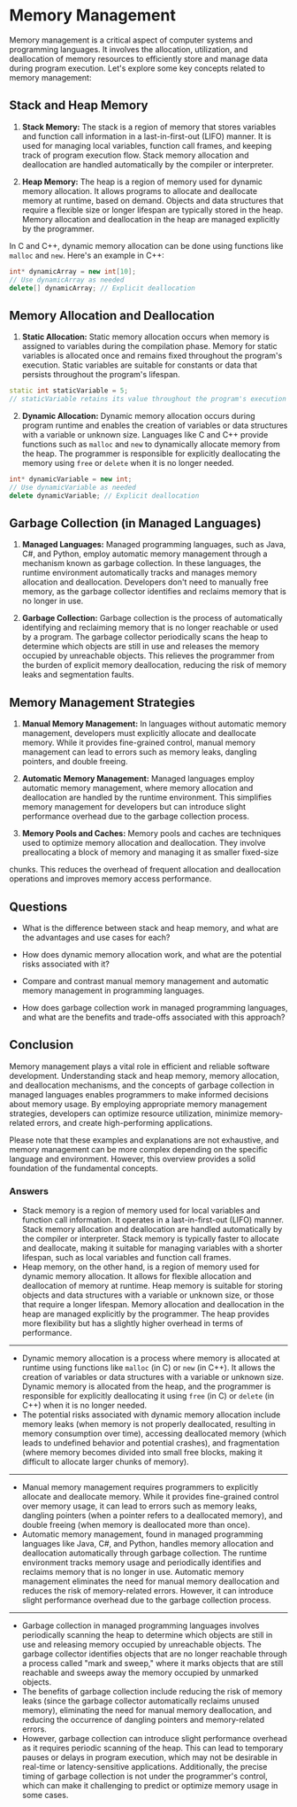 # Memory Management

Memory management is a critical aspect of computer systems and programming languages. It involves the allocation, utilization, and deallocation of memory resources to efficiently store and manage data during program execution. Let's explore some key concepts related to memory management:

## Stack and Heap Memory

1. **Stack Memory:** The stack is a region of memory that stores variables and function call information in a last-in-first-out (LIFO) manner. It is used for managing local variables, function call frames, and keeping track of program execution flow. Stack memory allocation and deallocation are handled automatically by the compiler or interpreter.

2. **Heap Memory:** The heap is a region of memory used for dynamic memory allocation. It allows programs to allocate and deallocate memory at runtime, based on demand. Objects and data structures that require a flexible size or longer lifespan are typically stored in the heap. Memory allocation and deallocation in the heap are managed explicitly by the programmer.

In C and C++, dynamic memory allocation can be done using functions like `malloc` and `new`. Here's an example in C++:

```cpp
int* dynamicArray = new int[10];
// Use dynamicArray as needed
delete[] dynamicArray; // Explicit deallocation
```

## Memory Allocation and Deallocation

1. **Static Allocation:** Static memory allocation occurs when memory is assigned to variables during the compilation phase. Memory for static variables is allocated once and remains fixed throughout the program's execution. Static variables are suitable for constants or data that persists throughout the program's lifespan.

```cpp
static int staticVariable = 5;
// staticVariable retains its value throughout the program's execution
```

2. **Dynamic Allocation:** Dynamic memory allocation occurs during program runtime and enables the creation of variables or data structures with a variable or unknown size. Languages like C and C++ provide functions such as `malloc` and `new` to dynamically allocate memory from the heap. The programmer is responsible for explicitly deallocating the memory using `free` or `delete` when it is no longer needed.

```cpp
int* dynamicVariable = new int;
// Use dynamicVariable as needed
delete dynamicVariable; // Explicit deallocation
```

## Garbage Collection (in Managed Languages)

1. **Managed Languages:** Managed programming languages, such as Java, C#, and Python, employ automatic memory management through a mechanism known as garbage collection. In these languages, the runtime environment automatically tracks and manages memory allocation and deallocation. Developers don't need to manually free memory, as the garbage collector identifies and reclaims memory that is no longer in use.

2. **Garbage Collection:** Garbage collection is the process of automatically identifying and reclaiming memory that is no longer reachable or used by a program. The garbage collector periodically scans the heap to determine which objects are still in use and releases the memory occupied by unreachable objects. This relieves the programmer from the burden of explicit memory deallocation, reducing the risk of memory leaks and segmentation faults.

## Memory Management Strategies

1. **Manual Memory Management:** In languages without automatic memory management, developers must explicitly allocate and deallocate memory. While it provides fine-grained control, manual memory management can lead to errors such as memory leaks, dangling pointers, and double freeing.

2. **Automatic Memory Management:** Managed languages employ automatic memory management, where memory allocation and deallocation are handled by the runtime environment. This simplifies memory management for developers but can introduce slight performance overhead due to the garbage collection process.

3. **Memory Pools and Caches:** Memory pools and caches are techniques used to optimize memory allocation and deallocation. They involve preallocating a block of memory and managing it as smaller fixed-size

chunks. This reduces the overhead of frequent allocation and deallocation operations and improves memory access performance.

## Questions

- What is the difference between stack and heap memory, and what are the advantages and use cases for each?

- How does dynamic memory allocation work, and what are the potential risks associated with it?

- Compare and contrast manual memory management and automatic memory management in programming languages.

- How does garbage collection work in managed programming languages, and what are the benefits and trade-offs associated with this approach?

## Conclusion

Memory management plays a vital role in efficient and reliable software development. Understanding stack and heap memory, memory allocation, and deallocation mechanisms, and the concepts of garbage collection in managed languages enables programmers to make informed decisions about memory usage. By employing appropriate memory management strategies, developers can optimize resource utilization, minimize memory-related errors, and create high-performing applications.

Please note that these examples and explanations are not exhaustive, and memory management can be more complex depending on the specific language and environment. However, this overview provides a solid foundation of the fundamental concepts.

### Answers

- Stack memory is a region of memory used for local variables and function call information. It operates in a last-in-first-out (LIFO) manner. Stack memory allocation and deallocation are handled automatically by the compiler or interpreter. Stack memory is typically faster to allocate and deallocate, making it suitable for managing variables with a shorter lifespan, such as local variables and function call frames.
- Heap memory, on the other hand, is a region of memory used for dynamic memory allocation. It allows for flexible allocation and deallocation of memory at runtime. Heap memory is suitable for storing objects and data structures with a variable or unknown size, or those that require a longer lifespan. Memory allocation and deallocation in the heap are managed explicitly by the programmer. The heap provides more flexibility but has a slightly higher overhead in terms of performance.

---

- Dynamic memory allocation is a process where memory is allocated at runtime using functions like `malloc` (in C) or `new` (in C++). It allows the creation of variables or data structures with a variable or unknown size. Dynamic memory is allocated from the heap, and the programmer is responsible for explicitly deallocating it using `free` (in C) or `delete` (in C++) when it is no longer needed.
- The potential risks associated with dynamic memory allocation include memory leaks (when memory is not properly deallocated, resulting in memory consumption over time), accessing deallocated memory (which leads to undefined behavior and potential crashes), and fragmentation (where memory becomes divided into small free blocks, making it difficult to allocate larger chunks of memory).

---

- Manual memory management requires programmers to explicitly allocate and deallocate memory. While it provides fine-grained control over memory usage, it can lead to errors such as memory leaks, dangling pointers (when a pointer refers to a deallocated memory), and double freeing (when memory is deallocated more than once).
- Automatic memory management, found in managed programming languages like Java, C#, and Python, handles memory allocation and deallocation automatically through garbage collection. The runtime environment tracks memory usage and periodically identifies and reclaims memory that is no longer in use. Automatic memory management eliminates the need for manual memory deallocation and reduces the risk of memory-related errors. However, it can introduce slight performance overhead due to the garbage collection process.

---

- Garbage collection in managed programming languages involves periodically scanning the heap to determine which objects are still in use and releasing memory occupied by unreachable objects. The garbage collector identifies objects that are no longer reachable through a process called "mark and sweep," where it marks objects that are still reachable and sweeps away the memory occupied by unmarked objects.
- The benefits of garbage collection include reducing the risk of memory leaks (since the garbage collector automatically reclaims unused memory), eliminating the need for manual memory deallocation, and reducing the occurrence of dangling pointers and memory-related errors.
- However, garbage collection can introduce slight performance overhead as it requires periodic scanning of the heap. This can lead to temporary pauses or delays in program execution, which may not be desirable in real-time or latency-sensitive applications. Additionally, the precise timing of garbage collection is not under the programmer's control, which can make it challenging to predict or optimize memory usage in some cases.
